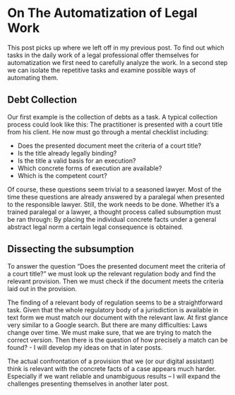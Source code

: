 # On The Automatization of Legal Work 
This post picks up where we left off in my previous post. To find out which tasks in the daily work of a legal professional offer themselves for automatization we first need to carefully analyze the work. In a second step we can isolate the repetitive tasks and examine possible ways of automating them. 


## Debt Collection 
Our first example is the collection of debts as a task. A typical collection process could look like this: 
The practitioner is presented with a court title from his client. He now must go through a mental checklist including: 

- Does the presented document meet the criteria of a court title? 
- Is the title already legally binding? 
- Is the title a valid basis for an execution? 
- Which concrete forms of execution are available? 
- Which is the competent court? 

Of course, these questions seem trivial to a seasoned lawyer. Most of the time these questions are already answered by a paralegal when presented to the responsible lawyer. Still, the work needs to be done. Whether it’s a trained paralegal or a lawyer, a thought process called subsumption must be ran through: By placing the individual concrete facts under a general abstract legal norm a certain legal consequence is obtained. 


## Dissecting the subsumption 
To answer the question “Does the presented document meet the criteria of a court title?” we must look up the relevant regulation body and find the relevant provision. Then we must check if the document meets the criteria laid out in the provision. 

The finding of a relevant body of regulation seems to be a straightforward task. Given that the whole regulatory body of a jurisdiction is available in text form we must match our document with the relevant law. At first glance very similar to a Google search. But there are many difficulties: Laws change over time. We must make sure, that we are trying to match the correct version. Then there is the question of how precisely a match can be found? - I will develop my ideas on that in later posts. 

The actual confrontation of a provision that we (or our digital assistant) think is relevant with the concrete facts of a case appears much harder. Especially if we want reliable and unambiguous results – I will expand the challenges presenting themselves in another later post. 

